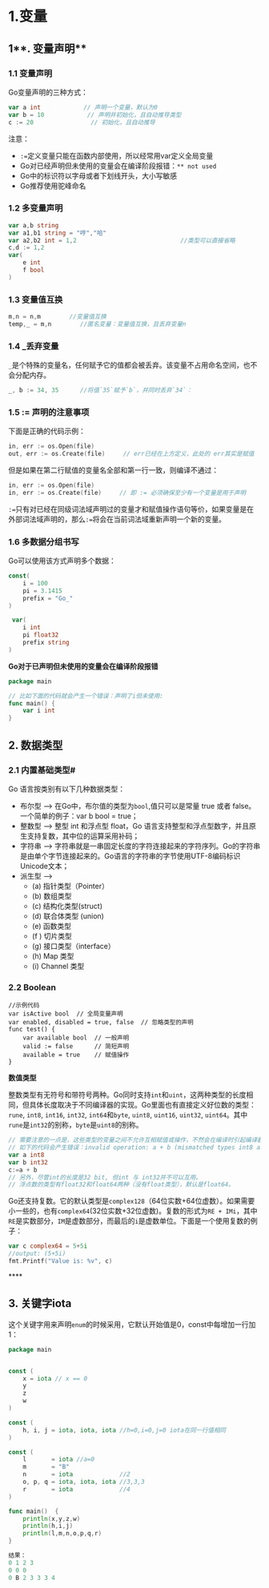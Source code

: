 # 1.变量

## 1**. 变量声明**

### 1.1 变量声明

Go变量声明的三种方式：

```go
var a int            // 声明一个变量，默认为0
var b = 10            // 声明并初始化，且自动推导类型
c := 20                // 初始化，且自动推导
```

注意：

* `:=`定义变量只能在函数内部使用，所以经常用var定义全局变量
* Go对已经声明但未使用的变量会在编译阶段报错：`** not used`
* Go中的标识符以字母或者下划线开头，大小写敏感
* Go推荐使用驼峰命名 

### **1.2 多变量声明**

```go
var a,b string
var a1,b1 string = "哼","哈"
var a2,b2 int = 1,2                             //类型可以直接省略
c,d := 1,2
var(
    e int
    f bool
)
```

### **1.3 变量值互换**

```go
m,n = n,m        //变量值互换
temp,_ = m,n        //匿名变量：变量值互换，且丢弃变量n
```

### **1.4 \_丢弃变量**

`_`是个特殊的变量名，任何赋予它的值都会被丢弃。该变量不占用命名空间，也不会分配内存。

```go
_, b := 34, 35      //将值`35`赋予`b`，并同时丢弃`34`：
```

### **1.5 := 声明的注意事项**

下面是正确的代码示例：

```go
in, err := os.Open(file)
out, err := os.Create(file)     // err已经在上方定义，此处的 err其实是赋值
```

但是如果在第二行赋值的变量名全部和第一行一致，则编译不通过：

```go
in, err := os.Open(file)
in, err := os.Create(file)     // 即 := 必须确保至少有一个变量是用于声明
```

`:=`只有对已经在同级词法域声明过的变量才和赋值操作语句等价，如果变量是在外部词法域声明的，那么`:=`将会在当前词法域重新声明一个新的变量。

### **1.6 多数据分组书写**

Go可以使用该方式声明多个数据：

```go
const(
    i = 100
    pi = 3.1415
    prefix = "Go_"
)

 var(
    i int
    pi float32
    prefix string
)
```



**Go对于已声明但未使用的变量会在编译阶段报错**

```go
package main

// 比如下面的代码就会产生一个错误：声明了i但未使用:
func main() {
    var i int
}
```

## **2. 数据类型**

### **2.1 内置基础类型\#**

Go 语言按类别有以下几种数据类型：

* 布尔型 --&gt; 在Go中，布尔值的类型为`bool`,值只可以是常量 true 或者 false。一个简单的例子：var b bool = true；
* 整数型 --&gt; 整型 int 和浮点型 float，Go 语言支持整型和浮点型数字，并且原生支持复数，其中位的运算采用补码；
* 字符串 --&gt; 字符串就是一串固定长度的字符连接起来的字符序列。Go的字符串是由单个字节连接起来的。Go语言的字符串的字节使用UTF-8编码标识Unicode文本；
* 派生型 --&gt;
  * \(a\) 指针类型（Pointer）
  * \(b\) 数组类型
  * \(c\) 结构化类型\(struct\)
  * \(d\) 联合体类型 \(union\)
  * \(e\) 函数类型
  * \(f \) 切片类型
  * \(g\) 接口类型（interface）
  * \(h\) Map 类型
  * \(i\) Channel 类型

### **2.2 Boolean**

```text
//示例代码
var isActive bool  // 全局变量声明
var enabled, disabled = true, false  // 忽略类型的声明
func test() {
    var available bool  // 一般声明
    valid := false      // 简短声明
    available = true    // 赋值操作
}
```

**数值类型**

整数类型有无符号和带符号两种。Go同时支持`int`和`uint`，这两种类型的长度相同，但具体长度取决于不同编译器的实现。Go里面也有直接定义好位数的类型：`rune`, `int8`, `int16`, `int32`, `int64`和`byte`, `uint8`, `uint16`, `uint32`, `uint64`。其中`rune`是`int32`的别称，`byte`是`uint8`的别称。

```go
// 需要注意的一点是，这些类型的变量之间不允许互相赋值或操作，不然会在编译时引起编译器报错。
// 如下的代码会产生错误：invalid operation: a + b (mismatched types int8 and int32)
var a int8
var b int32
c:=a + b
// 另外，尽管int的长度是32 bit, 但int 与 int32并不可以互用。
// 浮点数的类型有float32和float64两种（没有float类型），默认是float64。
```

Go还支持复数。它的默认类型是`complex128`（64位实数+64位虚数）。如果需要小一些的，也有`complex64`\(32位实数+32位虚数\)。复数的形式为`RE + IMi`，其中`RE`是实数部分，`IM`是虚数部分，而最后的`i`是虚数单位。下面是一个使用复数的例子：

```go
var c complex64 = 5+5i
//output: (5+5i)
fmt.Printf("Value is: %v", c)
```

\*\*\*\*

## 3. 关键字iota

这个关键字用来声明`enum`的时候采用，它默认开始值是0，const中每增加一行加1：

```go
package main


const (
	x = iota // x == 0
	y
	z
	w 
)

const (
	h, i, j = iota, iota, iota //h=0,i=0,j=0 iota在同一行值相同
)

const (
	l       = iota //a=0
	m       = "B"
	n       = iota             //2
	o, p, q = iota, iota, iota //3,3,3
	r       = iota             //4
)

func main()  {
	println(x,y,z,w)
	println(h,i,j)
	println(l,m,n,o,p,q,r)
}

结果：
0 1 2 3
0 0 0
0 B 2 3 3 3 4
```


